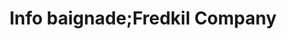 ---
title: "Info baignade;Fredkil Company"
url: /saint-jean-de-luz/info-baignade-fredkil-company/
shop: vêtements
---